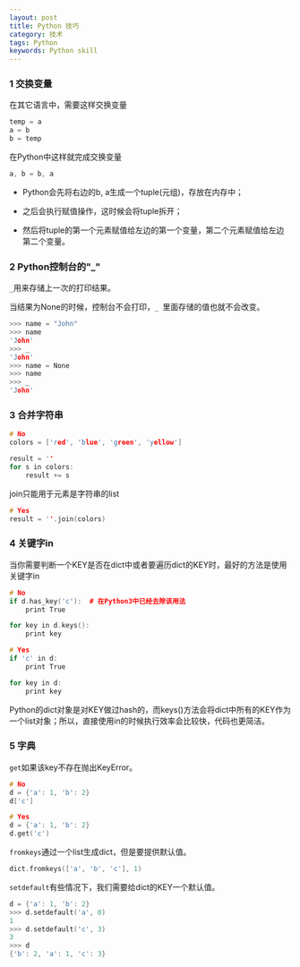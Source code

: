 ```yaml
---
layout: post
title: Python 技巧
category: 技术
tags: Python
keywords: Python skill
---
```


### 1 交换变量

在其它语言中，需要这样交换变量
```CPP
temp = a
a = b
b = temp
```
在Python中这样就完成交换变量
```CPP
a, b = b, a
```
* Python会先将右边的b, a生成一个tuple(元组)，存放在内存中；

* 之后会执行赋值操作，这时候会将tuple拆开；

* 然后将tuple的第一个元素赋值给左边的第一个变量，第二个元素赋值给左边第二个变量。

### 2 Python控制台的"_"

`_`用来存储上一次的打印结果。

当结果为None的时候，控制台不会打印，`_ `里面存储的值也就不会改变。

```CPP
>>> name = "John"
>>> name
'John'
>>> _
'John'
>>> name = None
>>> name
>>> _
'John'
```

### 3 合并字符串

```CPP
# No
colors = ['red', 'blue', 'green', 'yellow']

result = ''
for s in colors:
    result += s
```
join只能用于元素是字符串的list
```CPP
# Yes
result = ''.join(colors)
```

### 4 关键字in
当你需要判断一个KEY是否在dict中或者要遍历dict的KEY时，最好的方法是使用关键字in

```CPP
# No
if d.has_key('c'):  # 在Python3中已经去除该用法
    print True

for key in d.keys():
    print key
```

```CPP
# Yes
if 'c' in d:
    print True

for key in d:
    print key
```

Python的dict对象是对KEY做过hash的，而keys()方法会将dict中所有的KEY作为一个list对象；所以，直接使用in的时候执行效率会比较快，代码也更简洁。

### 5 字典


`get`如果该key不存在抛出KeyError。
```CPP
# No
d = {'a': 1, 'b': 2}
d['c']
```

```CPP
# Yes
d = {'a': 1, 'b': 2}
d.get('c')
```

`fromkeys`通过一个list生成dict，但是要提供默认值。
```CPP
dict.fromkeys(['a', 'b', 'c'], 1)
```

`setdefault`有些情况下，我们需要给dict的KEY一个默认值。
```CPP
d = {'a': 1, 'b': 2}
>>> d.setdefault('a', 0)
1
>>> d.setdefault('c', 3)
3
>>> d
{'b': 2, 'a': 1, 'c': 3}
```
